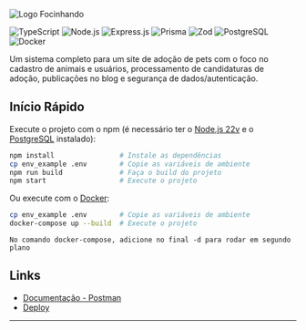 ![Logo Focinhando](https://i.imgur.com/uPUVmWW.png)

![TypeScript](https://img.shields.io/badge/TypeScript-3178C6?style=plastic&logo=typescript&logoColor=white)
![Node.js](https://img.shields.io/badge/Node.js-339933?style=plastic&logo=nodedotjs&logoColor=white)
![Express.js](https://img.shields.io/badge/Express.js-000000?style=plastic&logo=express&logoColor=white)
![Prisma](https://img.shields.io/badge/Prisma-2D3748?style=plastic&logo=prisma&logoColor=white)
![Zod](https://img.shields.io/badge/Zod-3E6F8E?style=plastic&logo=zod&logoColor=white)
![PostgreSQL](https://img.shields.io/badge/PostgreSQL-316192.svg?style=plastic&logo=postgresql&logoColor=white)
![Docker](https://img.shields.io/badge/Docker-2496ED?style=plastic&logo=docker&logoColor=white)

Um sistema completo para um site de adoção de pets com o foco no cadastro de 
animais e usuários, processamento de candidaturas de adoção, publicações no 
blog e segurança de dados/autenticação.

## Início Rápido

Execute o projeto com o npm (é necessário ter o [Node.js 22v](https://nodejs.org/) 
e o [PostgreSQL](https://www.postgresql.org/) instalado):
```bash
npm install                # Instale as dependências
cp env_example .env        # Copie as variáveis de ambiente
npm run build              # Faça o build do projeto
npm start                  # Execute o projeto
```

Ou execute com o [Docker](https://www.docker.com/):
```bash
cp env_example .env        # Copie as variáveis de ambiente
docker-compose up --build  # Execute o projeto
```

`No comando docker-compose, adicione no final -d para rodar em segundo plano`


## Links

* [Documentação - Postman](https://documenter.getpostman.com/view/40939226/2sB3QQJnT2)
* [Deploy](https://focinhando-backend.up.railway.app/)

---
